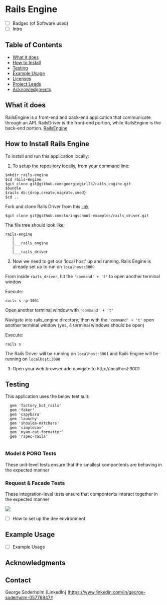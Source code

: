 # Rails Engine

- [ ] Badges (of Software used)
- [ ] Intro

## Table of Contents
  - [What it does](#what-it-does)
  - [How to Install](#how-to-install)
  - [Testing](#testing)
  - [Example Usage](#feature-tests)
  - [Licenses](#licenses)
  - [Project Leads](#project-leads)
  - [Acknowledgments](#acknowledgments)
  
## What it does 
  RailsEngine is a front-end and back-end application that communicate through an API. RailsDriver is the front-end portion, while RailsEngine is the back-end portion. 
  [RailsEngine](https://github.com/GeorgieGirl24/rails_engine)
  
  

## How to Install Rails Engine
To install and run this application locally:

1. To setup the repository locally, from your command line:

  ```
  $mkdir rails-engine
  $cd rails-engine
  $git clone git@github.com:georgiegirl24/rails_engine.git
  $bundle
  $rails db:{drop,create,migrate,seed}
  $cd ..
  ```
  
  Fork and clone Rails Driver from this [link](https://github.com/turingschool-examples/rails_driver)

  ```
  $git clone git@github.com:turingschool-examples/rails_driver.git
  ```
  
  The file tree should look like: 

  ```
  rails-engine
     |
     |___rails_engine
     |
     |___rails_driver
   ```
   
2. Now we need to get our 'local host' up and running. Rails Engine is already set up to run on `localhost:3000`

  From inside `rails_driver`, hit the `'command' + 't'` to open another terminal window

  Execute: 
  
  ```
  rails s -p 3001
  ``` 
  
  Open another terminal window with `'command' + 't'`

  Navigate into rails_engine directory, then with the `'command' + 't'` open another terminal window (yes, 4 terminal windows should be open)

  Execute:
  ```
  rails s
  ```
  The Rails Driver will be running on `localhost:3001` and Rails Engine will be running on `localhost:3000`
  
3. Open your web browser adn navigate to http://localhost:3001

## Testing 
This application uses the below test suit:

```
  gem 'factory_bot_rails'
  gem 'faker'
  gem 'capybara'
  gem 'launchy'
  gem 'shoulda-matchers'
  gem 'simplecov'
  gem 'nyan-cat-formatter'
  gem 'rspec-rails'
  
```
### Model & PORO Tests
These unit-level tests ensure that the smallest compontents are behaving in the expected manner

### Request & Facade Tests
These integration-level tests ensure that compontents interact together in the expected manner


![](/read_me_folder/TestCoverage.png)

- [ ] How to set up the dev environment



## Example Usage

- [ ] Example Usage

## Acknowledgments

## Contact

George Soderholm [LinkedIn] (https://www.linkedin.com/in/george-soderholm-05776947/)








